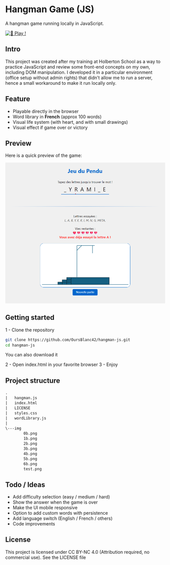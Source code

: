 # Hangman Game (JS)

A hangman game running locally in JavaScript.

[![🚀 Play !](https://img.shields.io/badge/Jouer_en_ligne-GitHub_Pages-ff69b4?style=for-the-badge&logo=github)](https://oursblanc42.github.io/hangman-js/)


## Intro
This project was created after my training at Holberton School as a way to practice JavaScript and review some front-end concepts on my own, including DOM manipulation.
I developed it in a particular environment (office setup without admin rights) that didn’t allow me to run a server, hence a small workaround to make it run locally only.

## Feature
- Playable directly in the browser
- Word library in **French** (approx 100 words)
- Visual life system (with heart, and with small drawings)
- Visual effect if game over or victory

## Preview
Here is a quick preview of the game:

![Hangman Screenshot](screenshot.png)


## Getting started
1 - Clone the repository
```bash
git clone https://github.com/OursBlanc42/hangman-js.git
cd hangman-js
```
You can also download it

2 - Open index.html in your favorite browser
3 - Enjoy

## Project structure
```
.
|   hangman.js
|   index.html
|   LICENSE
|   styles.css
|   wordLibrary.js
|
\---img
        0b.png
        1b.png
        2b.png
        3b.png
        4b.png
        5b.png
        6b.png
        test.png
```

## Todo / Ideas
- Add difficulty selection (easy / medium / hard)
- Show the answer when the game is over
- Make the UI mobile responsive
- Option to add custom words with persistence
- Add language switch (English / French / others)
- Code improvements

## License
This project is licensed under CC BY-NC 4.0
(Attribution required, no commercial use).
See the LICENSE file
